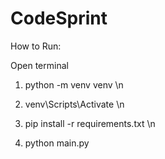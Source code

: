 # CodeSprint
How to Run:

Open terminal 

1) python -m venv venv \n

2) venv\Scripts\Activate \n

3) pip install -r requirements.txt \n

4) python main.py
